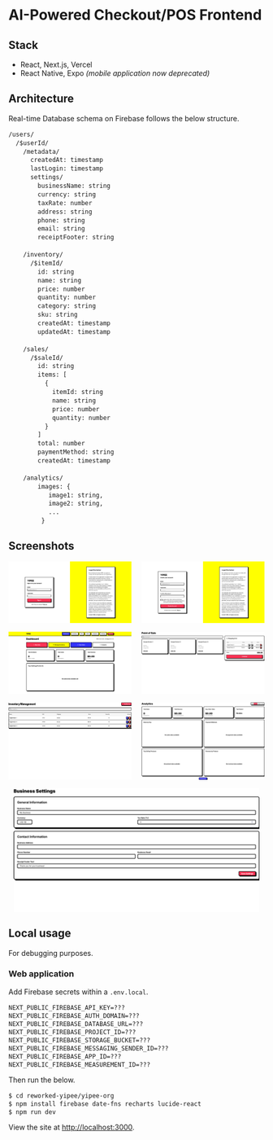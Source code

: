 # AI-Powered Checkout/POS Frontend

## Stack

* React, Next.js, Vercel
* React Native, Expo *(mobile application now deprecated)*

## Architecture

Real-time Database schema on Firebase follows the below structure.

```txt
/users/
  /$userId/
    /metadata/
      createdAt: timestamp
      lastLogin: timestamp
      settings/
        businessName: string
        currency: string
        taxRate: number
        address: string
        phone: string
        email: string
        receiptFooter: string
    
    /inventory/
      /$itemId/
        id: string
        name: string
        price: number
        quantity: number
        category: string
        sku: string
        createdAt: timestamp
        updatedAt: timestamp
    
    /sales/
      /$saleId/
        id: string
        items: [
          {
            itemId: string
            name: string
            price: number
            quantity: number
          }
        ]
        total: number
        paymentMethod: string
        createdAt: timestamp

    /analytics/ 
        images: {
           image1: string,
           image2: string,
           ...
         }
```

## Screenshots

<div style="display: flex; justify-content: space-between;">
  <img src="./../asset/5.png" width="48%">
  <img src="./../asset/6.png" width="48%">
</div>
<br>
<div style="display: flex; justify-content: space-between;">
  <img src="./../asset/7.png" width="48%">
  <img src="./../asset/8.png" width="48%">
</div>
<br>
<div style="display: flex; justify-content: space-between;">
  <img src="./../asset/9.png" width="48%">
  <img src="./../asset/10.png" width="48%">
</div>
<br>
<div style="display: flex; justify-content: center;">
  <img src="./../asset/11.png" width="96%">
</div>

## Local usage

For debugging purposes.

### Web application

Add Firebase secrets within a `.env.local`.

```env
NEXT_PUBLIC_FIREBASE_API_KEY=???
NEXT_PUBLIC_FIREBASE_AUTH_DOMAIN=???
NEXT_PUBLIC_FIREBASE_DATABASE_URL=???
NEXT_PUBLIC_FIREBASE_PROJECT_ID=???
NEXT_PUBLIC_FIREBASE_STORAGE_BUCKET=???
NEXT_PUBLIC_FIREBASE_MESSAGING_SENDER_ID=???
NEXT_PUBLIC_FIREBASE_APP_ID=???
NEXT_PUBLIC_FIREBASE_MEASUREMENT_ID=???
```

Then run the below.

```console
$ cd reworked-yipee/yipee-org
$ npm install firebase date-fns recharts lucide-react
$ npm run dev
```

View the site at [http://localhost:3000](http://localhost:3000).
